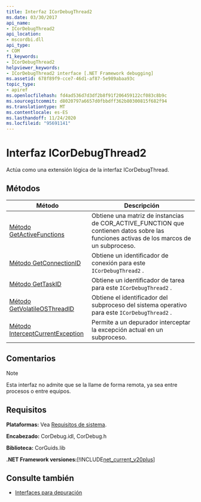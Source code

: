 ```yaml
---
title: Interfaz ICorDebugThread2
ms.date: 03/30/2017
api_name:
- ICorDebugThread2
api_location:
- mscordbi.dll
api_type:
- COM
f1_keywords:
- ICorDebugThread2
helpviewer_keywords:
- ICorDebugThread2 interface [.NET Framework debugging]
ms.assetid: 678f89f9-cce7-46d1-af87-5e989abaa93c
topic_type:
- apiref
ms.openlocfilehash: fd4ad536d7d3df2b8f91f206459122cf083c8b9c
ms.sourcegitcommit: d8020797a6657d0fbbdff362b80300815f682f94
ms.translationtype: MT
ms.contentlocale: es-ES
ms.lasthandoff: 11/24/2020
ms.locfileid: "95691141"
---
```

# <a name="icordebugthread2-interface"></a>Interfaz ICorDebugThread2

Actúa como una extensión lógica de la interfaz ICorDebugThread.  
  
## <a name="methods"></a>Métodos  
  
|Método|Descripción|  
|------------|-----------------|  
|[Método GetActiveFunctions](icordebugthread2-getactivefunctions-method.md)|Obtiene una matriz de instancias de COR_ACTIVE_FUNCTION que contienen datos sobre las funciones activas de los marcos de un subproceso.|  
|[Método GetConnectionID](icordebugthread2-getconnectionid-method.md)|Obtiene un identificador de conexión para este `ICorDebugThread2` .|  
|[Método GetTaskID](icordebugthread2-gettaskid-method.md)|Obtiene un identificador de tarea para este `ICorDebugThread2` .|  
|[Método GetVolatileOSThreadID](icordebugthread2-getvolatileosthreadid-method.md)|Obtiene el identificador del subproceso del sistema operativo para este `ICorDebugThread2` .|  
|[Método InterceptCurrentException](icordebugthread2-interceptcurrentexception-method.md)|Permite a un depurador interceptar la excepción actual en un subproceso.|  
  
## <a name="remarks"></a>Comentarios  
  
> [!NOTE]
> Esta interfaz no admite que se la llame de forma remota, ya sea entre procesos o entre equipos.  
  
## <a name="requirements"></a>Requisitos  

 **Plataformas:** Vea [Requisitos de sistema](../../get-started/system-requirements.md).  
  
 **Encabezado:** CorDebug.idl, CorDebug.h  
  
 **Biblioteca:** CorGuids.lib  
  
 **.NET Framework versiones:**[!INCLUDE[net_current_v20plus](../../../../includes/net-current-v20plus-md.md)]  
  
## <a name="see-also"></a>Consulte también

- [Interfaces para depuración](debugging-interfaces.md)
